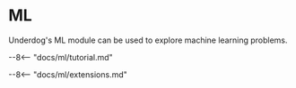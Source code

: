 # ML

Underdog's ML module can be used to explore machine learning problems.

--8<-- "docs/ml/tutorial.md"

--8<-- "docs/ml/extensions.md"